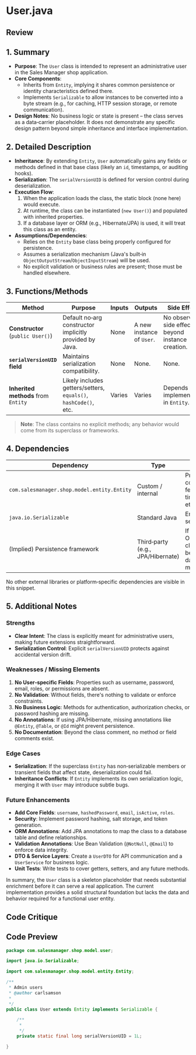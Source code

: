 # User.java

## Review

## 1. Summary
- **Purpose**: The `User` class is intended to represent an administrative user in the Sales Manager shop application.  
- **Core Components**:  
  - Inherits from `Entity`, implying it shares common persistence or identity characteristics defined there.  
  - Implements `Serializable` to allow instances to be converted into a byte stream (e.g., for caching, HTTP session storage, or remote communication).  
- **Design Notes**: No business logic or state is present – the class serves as a data‑carrier placeholder.  It does not demonstrate any specific design pattern beyond simple inheritance and interface implementation.

## 2. Detailed Description
- **Inheritance**: By extending `Entity`, `User` automatically gains any fields or methods defined in that base class (likely an `id`, timestamps, or auditing hooks).  
- **Serialization**: The `serialVersionUID` is defined for version control during deserialization.  
- **Execution Flow**:  
  1. When the application loads the class, the static block (none here) would execute.  
  2. At runtime, the class can be instantiated (`new User()`) and populated with inherited properties.  
  3. If a database layer or ORM (e.g., Hibernate/JPA) is used, it will treat this class as an entity.  
- **Assumptions/Dependencies**:  
  - Relies on the `Entity` base class being properly configured for persistence.  
  - Assumes a serialization mechanism (Java's built‑in `ObjectOutputStream`/`ObjectInputStream`) will be used.  
  - No explicit validation or business rules are present; those must be handled elsewhere.

## 3. Functions/Methods
| Method | Purpose | Inputs | Outputs | Side Effects |
|--------|---------|--------|---------|--------------|
| **Constructor** (`public User()`) | Default no‑arg constructor implicitly provided by Java. | None | A new instance of `User`. | No observable side effects beyond instance creation. |
| **`serialVersionUID` field** | Maintains serialization compatibility. | None | None. | None. |
| **Inherited methods** from `Entity` | Likely includes getters/setters, `equals()`, `hashCode()`, etc. | Varies | Varies | Depends on implementation in `Entity`. |

> **Note**: The class contains no explicit methods; any behavior would come from its superclass or frameworks.

## 4. Dependencies
| Dependency | Type | Role |
|------------|------|------|
| `com.salesmanager.shop.model.entity.Entity` | Custom / internal | Provides common entity features (ID, timestamps, etc.). |
| `java.io.Serializable` | Standard Java | Enables object serialization. |
| (Implied) Persistence framework | Third‑party (e.g., JPA/Hibernate) | If `Entity` is an ORM‑annotated class, it would be required for database mapping. |

No other external libraries or platform‑specific dependencies are visible in this snippet.

## 5. Additional Notes
### Strengths
- **Clear Intent**: The class is explicitly meant for administrative users, making future extensions straightforward.  
- **Serialization Control**: Explicit `serialVersionUID` protects against accidental version drift.

### Weaknesses / Missing Elements
1. **No User‑specific Fields**: Properties such as username, password, email, roles, or permissions are absent.  
2. **No Validation**: Without fields, there's nothing to validate or enforce constraints.  
3. **No Business Logic**: Methods for authentication, authorization checks, or password hashing are missing.  
4. **No Annotations**: If using JPA/Hibernate, missing annotations like `@Entity`, `@Table`, or `@Id` might prevent persistence.  
5. **No Documentation**: Beyond the class comment, no method or field comments exist.

### Edge Cases
- **Serialization**: If the superclass `Entity` has non‑serializable members or transient fields that affect state, deserialization could fail.  
- **Inheritance Conflicts**: If `Entity` implements its own serialization logic, merging it with `User` may introduce subtle bugs.

### Future Enhancements
- **Add Core Fields**: `username`, `hashedPassword`, `email`, `isActive`, `roles`.  
- **Security**: Implement password hashing, salt storage, and token generation.  
- **ORM Annotations**: Add JPA annotations to map the class to a database table and define relationships.  
- **Validation Annotations**: Use Bean Validation (`@NotNull`, `@Email`) to enforce data integrity.  
- **DTO & Service Layers**: Create a `UserDTO` for API communication and a `UserService` for business logic.  
- **Unit Tests**: Write tests to cover getters, setters, and any future methods.

In summary, the `User` class is a skeleton placeholder that needs substantial enrichment before it can serve a real application. The current implementation provides a solid structural foundation but lacks the data and behavior required for a functional user entity.

## Code Critique



## Code Preview

```java
package com.salesmanager.shop.model.user;

import java.io.Serializable;

import com.salesmanager.shop.model.entity.Entity;

/**
 * Admin users
 * @author carlsamson
 *
 */
public class User extends Entity implements Serializable {

	/**
	 * 
	 */
	private static final long serialVersionUID = 1L;

}



```
